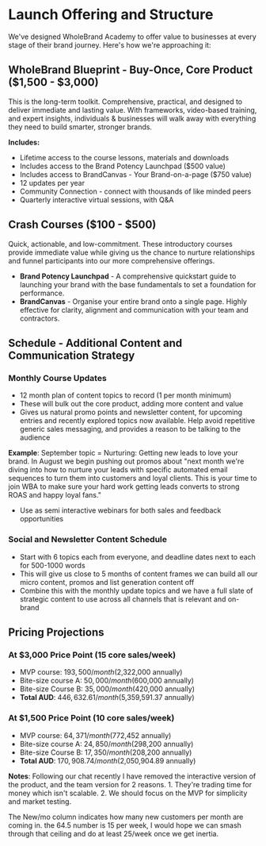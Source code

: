# Launch Offering and Structure

We've designed WholeBrand Academy to offer value to businesses at every stage of their brand journey. Here's how we're approaching it:

## WholeBrand Blueprint - Buy-Once, Core Product ($1,500 - $3,000)

This is the long-term toolkit. Comprehensive, practical, and designed to deliver immediate and lasting value. With frameworks, video-based training, and expert insights, individuals & businesses will walk away with everything they need to build smarter, stronger brands.

**Includes:**
- Lifetime access to the course lessons, materials and downloads
- Includes access to the Brand Potency Launchpad ($500 value)
- Includes access to BrandCanvas - Your Brand-on-a-page ($750 value)
- 12 updates per year
- Community Connection - connect with thousands of like minded peers
- Quarterly interactive virtual sessions, with Q&A

## Crash Courses ($100 - $500)

Quick, actionable, and low-commitment. These introductory courses provide immediate value while giving us the chance to nurture relationships and funnel participants into our more comprehensive offerings.

- **Brand Potency Launchpad** - A comprehensive quickstart guide to launching your brand with the base fundamentals to set a foundation for performance.
- **BrandCanvas** - Organise your entire brand onto a single page. Highly effective for clarity, alignment and communication with your team and contractors.

## Schedule - Additional Content and Communication Strategy

### Monthly Course Updates
- 12 month plan of content topics to record (1 per month minimum)
- These will bulk out the core product, adding more content and value
- Gives us natural promo points and newsletter content, for upcoming entries and recently explored topics now available. Help avoid repetitive generic sales messaging, and provides a reason to be talking to the audience

**Example**: September topic = Nurturing: Getting new leads to love your brand. In August we begin pushing out promos about "next month we're diving into how to nurture your leads with specific automated email sequences to turn them into customers and loyal clients. This is your time to join WBA to make sure your hard work getting leads converts to strong ROAS and happy loyal fans."

- Use as semi interactive webinars for both sales and feedback opportunities

### Social and Newsletter Content Schedule
- Start with 6 topics each from everyone, and deadline dates next to each for 500-1000 words
- This will give us close to 5 months of content frames we can build all our micro content, promos and list generation content off
- Combine this with the monthly update topics and we have a full slate of strategic content to use across all channels that is relevant and on-brand

## Pricing Projections

### At $3,000 Price Point (15 core sales/week)
- MVP course: $193,500/month ($2,322,000 annually)
- Bite-size course A: $50,000/month ($600,000 annually)
- Bite-size Course B: $35,000/month ($420,000 annually)
- **Total AUD**: $446,632.61/month ($5,359,591.37 annually)

### At $1,500 Price Point (10 core sales/week)
- MVP course: $64,371/month ($772,452 annually)
- Bite-size course A: $24,850/month ($298,200 annually)
- Bite-size Course B: $17,350/month ($208,200 annually)
- **Total AUD**: $170,908.74/month ($2,050,904.89 annually)

**Notes**: Following our chat recently I have removed the interactive version of the product, and the team version for 2 reasons. 1. They're trading time for money which isn't scalable. 2. We should focus on the MVP for simplicity and market testing.

The New/mo column indicates how many new customers per month are coming in. the 64.5 number is 15 per week, I would hope we can smash through that ceiling and do at least 25/week once we get inertia.